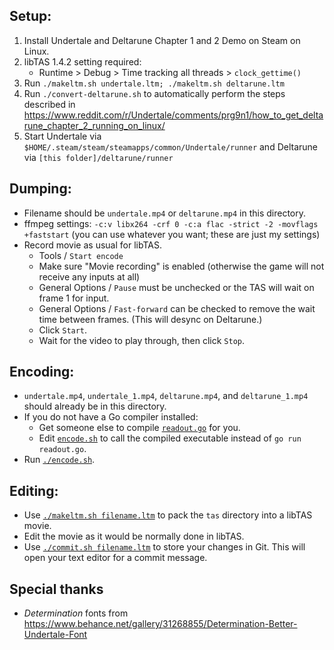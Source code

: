 ## Setup:

1. Install Undertale and Deltarune Chapter 1 and 2 Demo on Steam on Linux.
2. libTAS 1.4.2 setting required:
    - Runtime > Debug > Time tracking all threads > `clock_gettime()`
3. Run `./makeltm.sh undertale.ltm; ./makeltm.sh deltarune.ltm`
4. Run `./convert-deltarune.sh` to automatically perform the steps described in <https://www.reddit.com/r/Undertale/comments/prg9n1/how_to_get_deltarune_chapter_2_running_on_linux/>
5. Start Undertale via `$HOME/.steam/steam/steamapps/common/Undertale/runner` and Deltarune via `[this folder]/deltarune/runner`

## Dumping:

- Filename should be `undertale.mp4` or `deltarune.mp4` in this directory.
- ffmpeg settings: `-c:v libx264 -crf 0 -c:a flac -strict -2 -movflags +faststart` (you can use whatever you want; these are just my settings)
- Record movie as usual for libTAS.
  - Tools / `Start encode`
  - Make sure "Movie recording" is enabled (otherwise the game will not receive any inputs at all)
  - General Options / `Pause` must be unchecked or the TAS will wait on frame 1 for input.
  - General Options / `Fast-forward` can be checked to remove the wait time between frames. (This will desync on Deltarune.)
  - Click `Start`.
  - Wait for the video to play through, then click `Stop`.

## Encoding:

- `undertale.mp4`, `undertale_1.mp4`, `deltarune.mp4`, and `deltarune_1.mp4` should already be in this directory.
- If you do not have a Go compiler installed:
  - Get someone else to compile [`readout.go`](readout.go) for you.
  - Edit [`encode.sh`](encode.sh) to call the compiled executable instead of `go run readout.go`.
- Run [`./encode.sh`](encode.sh).

## Editing:

- Use [`./makeltm.sh filename.ltm`](makeltm.sh) to pack the `tas` directory into a libTAS movie.
- Edit the movie as it would be normally done in libTAS.
- Use [`./commit.sh filename.ltm`](commit.sh) to store your changes in Git. This will open your text editor for a commit message.

## Special thanks

- *Determination* fonts from <https://www.behance.net/gallery/31268855/Determination-Better-Undertale-Font>
